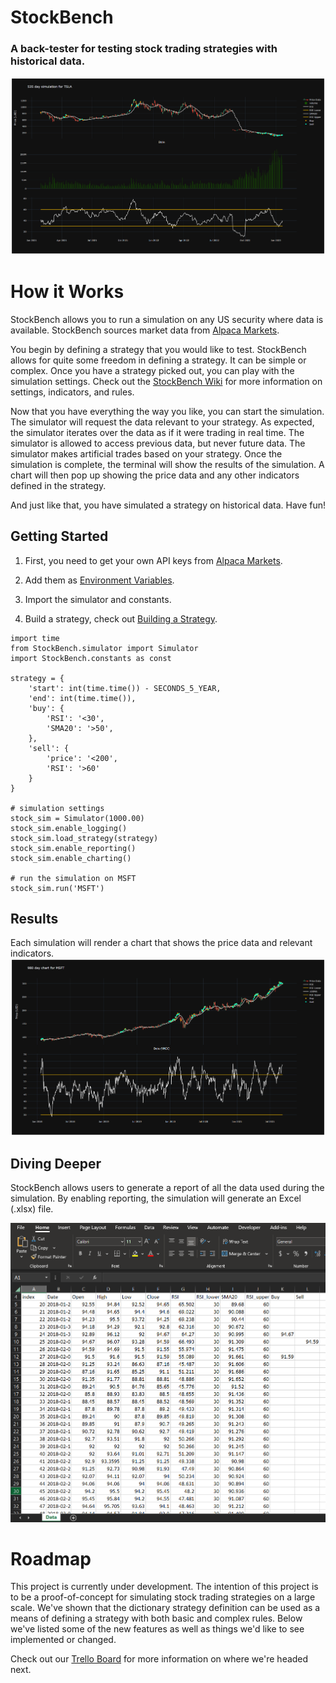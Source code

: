 # StockBench
### A back-tester for testing stock trading strategies with historical data.

![chart](https://github.com/jocon15/StockBench/blob/master/images/TSLA.png)

# How it Works
StockBench allows you to run a simulation on any US security where data is available. StockBench sources market data from [Alpaca Markets](https://alpaca.markets/).

You begin by defining a strategy that you would like to test. StockBench allows for quite some freedom in defining a strategy. It can be simple or complex. Once you have a strategy picked out, you can play with the simulation settings. Check out the [StockBench Wiki](https://github.com/jocon15/StockBench/wiki) for more information on settings, indicators, and rules.

Now that you have everything the way you like, you can start the simulation. The simulator will request the data relevant to your strategy. As expected, the simulator iterates over the data as if it were trading in real time. The simulator is allowed to access previous data, but never future data. The simulator makes artificial trades based on your strategy. Once the simulation is complete, the terminal will show the results of the simulation. A chart will then pop up showing the price data and any other indicators defined in the strategy.

And just like that, you have simulated a strategy on historical data. Have fun!

## Getting Started
1. First, you need to get your own API keys from [Alpaca Markets](https://alpaca.markets/).

2. Add them as [Environment Variables](https://github.com/jocon15/StockBench/wiki/Environment-Variables).

3. Import the simulator and constants.

4. Build a strategy, check out [Building a Strategy](https://github.com/jocon15/StockBench/wiki/Building-a-Strategy).

```
import time
from StockBench.simulator import Simulator
import StockBench.constants as const

strategy = {
    'start': int(time.time()) - SECONDS_5_YEAR,
    'end': int(time.time()),
    'buy': {
        'RSI': '<30',
        'SMA20': '>50',
    },
    'sell': {
        'price': '<200',
        'RSI': '>60'
    }
}

# simulation settings
stock_sim = Simulator(1000.00)
stock_sim.enable_logging()
stock_sim.load_strategy(strategy)
stock_sim.enable_reporting()
stock_sim.enable_charting()

# run the simulation on MSFT
stock_sim.run('MSFT')

```

## Results
Each simulation will render a chart that shows the price data and relevant indicators.
![chart](https://github.com/jocon15/StockBench/blob/master/images/MSFT.png)


## Diving Deeper
StockBench allows users to generate a report of all the data used during the simulation. By enabling reporting, the simulation will generate an Excel (.xlsx) file.

![report](https://github.com/jocon15/StockBench/blob/master/images/excel.png)

# Roadmap
This project is currently under development. The intention of this project is to be a proof-of-concept for simulating stock trading strategies on a large scale. We've shown that the dictionary strategy definition can be used as a means of defining a strategy with both basic and complex rules. Below we've listed some of the new features as well as things we'd like to see implemented or changed.

Check out our [Trello Board](https://trello.com/b/XtEbMZL4/stockbench) for more information on where we're headed next.
